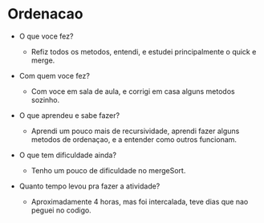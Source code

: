 # Ordenacao
* O que voce fez?
  * Refiz todos os metodos, entendi, e estudei principalmente o quick e merge. 
  
* Com quem voce fez?
  * Com voce em sala de aula, e corrigi em casa alguns metodos sozinho.
  
* O que aprendeu e sabe fazer?
  * Aprendi um pouco mais de recursividade, aprendi fazer alguns metodos de ordenaçao, e a entender como outros funcionam.
  
* O que tem dificuldade ainda?
  * Tenho um pouco de dificuldade no mergeSort.

* Quanto tempo levou pra fazer a atividade?
  * Aproximadamente 4 horas, mas foi intercalada, teve dias que nao peguei no codigo.
